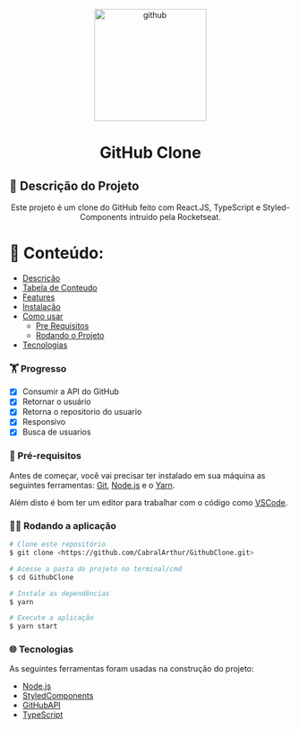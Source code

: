 <p align="center">
  <a href="#">
    <img src="https://github.githubassets.com/images/modules/logos_page/Octocat.png" height="200" alt="github" />
  </a>
</p>

<h1 align="center">GitHub Clone</h1>

## 📘 Descrição do Projeto
<p align="center" id="Descricao">Este projeto é um clone do GitHub feito com React.JS, TypeScript e Styled-Components intruido pela Rocketseat.</p>

📰 Conteúdo:
=================
<!--ts-->
   * [Descrição](#Descricao)
   * [Tabela de Conteudo](#tabela-de-conteudo)
   * [Features](#Features)
   * [Instalação](#instalacao)
   * [Como usar](#como-usar)
      * [Pre Requisitos](#pre-requisitos)
      * [Rodando o Projeto](#rodando)
   * [Tecnologias](#tecnologias)
<!--te-->

### 🏋️ Progresso

- [x] Consumir a API do GitHub
- [x] Retornar o usuário
- [x] Retorna o repositorio do usuario
- [x] Responsivo
- [x] Busca de usuarios

### 🎌 Pré-requisitos

Antes de começar, você vai precisar ter instalado em sua máquina as seguintes ferramentas:
[Git](https://git-scm.com), [Node.js](https://nodejs.org/en/) e o [Yarn](https://yarnpkg.com/).

Além disto é bom ter um editor para trabalhar com o código como [VSCode](https://code.visualstudio.com/).

### 🏃‍♂️ Rodando a aplicação

```bash
# Clone este repositório
$ git clone <https://github.com/CabralArthur/GithubClone.git>

# Acesse a pasta do projeto no terminal/cmd
$ cd GithubClone

# Instale as dependências
$ yarn

# Execute a aplicação
$ yarn start
```
### 🌐 Tecnologias

As seguintes ferramentas foram usadas na construção do projeto:

- [Node.js](https://nodejs.org/en/)
- [StyledComponents](https://styled-components.com/)
- [GitHubAPI](https://docs.github.com/en/rest)
- [TypeScript](https://www.typescriptlang.org/)

